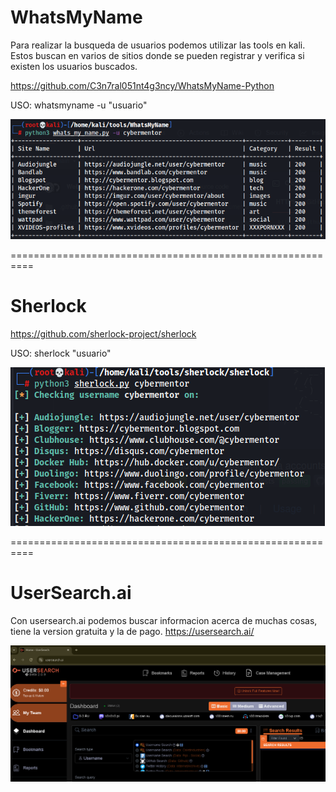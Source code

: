WhatsMyName
===========

Para realizar la busqueda de usuarios podemos utilizar las tools en kali. 
Estos buscan en varios de sitios donde se pueden registrar y verifica si existen los usuarios buscados.

https://github.com/C3n7ral051nt4g3ncy/WhatsMyName-Python

USO: whatsmyname -u "usuario"

![Diagrama explicativo](./imagen1.png)

==========================================================

Sherlock
========

https://github.com/sherlock-project/sherlock

USO: sherlock "usuario"

![Diagrama explicativo](./imagen2.png)

==========================================================

UserSearch.ai
=============

Con usersearch.ai podemos buscar informacion acerca de muchas cosas, tiene la version gratuita y la de pago.
https://usersearch.ai/

![Diagrama explicativo](./imagen3.png)
